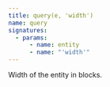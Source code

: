 ```yaml
---
title: query(e, 'width')
name: query
signatures:
  - params:
      - name: entity
      - name: "'width'"
---
```


Width of the entity in blocks.
